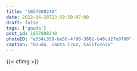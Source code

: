 ```yaml
---
title: "1657088240"
date: 2022-04-28T23:59:59-07:00
draft: false
tags: ['gouda']
post_id: 1657088240
photoID: "e334c359-be56-4f90-3882-b48cd27e9700"
caption: "Gouda. Santa Cruz, California"
---
```

{{< cfimg >}}